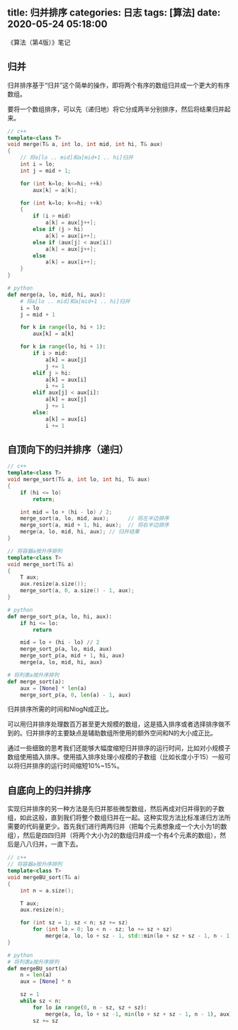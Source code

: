 title: 归并排序
categories: 日志
tags: [算法]
date: 2020-05-24 05:18:00
---
《算法（第4版）》笔记

## 归并

归并排序基于“归并”这个简单的操作，即将两个有序的数组归并成一个更大的有序数组。

要将一个数组排序，可以先（递归地）将它分成两半分别排序，然后将结果归并起来。

``` c++
// c++
template<class T>
void merge(T& a, int lo, int mid, int hi, T& aux)
{
    // 将a[lo .. mid]和a[mid+1 .. hi]归并
    int i = lo;
    int j = mid + 1;

    for (int k=lo; k<=hi; ++k)
        aux[k] = a[k];

    for (int k=lo; k<=hi; ++k)
    {
        if (i > mid)
            a[k] = aux[j++];
        else if (j > hi)
            a[k] = aux[i++];
        else if (aux[j] < aux[i])
            a[k] = aux[j++];
        else
            a[k] = aux[i++];
    }
}
```

<!--more-->

``` python
# python
def merge(a, lo, mid, hi, aux):
    # 将a[lo .. mid]和a[mid+1 .. hi]归并
    i = lo
    j = mid + 1

    for k in range(lo, hi + 1):
        aux[k] = a[k]

    for k in range(lo, hi + 1):
        if i > mid:
            a[k] = aux[j]
            j += 1
        elif j > hi:
            a[k] = aux[i]
            i += 1
        elif aux[j] < aux[i]:
            a[k] = aux[j]
            j += 1
        else:
            a[k] = aux[i]
            i += 1
```

## 自顶向下的归并排序（递归）

``` c++
// c++
template<class T>
void merge_sort(T& a, int lo, int hi, T& aux)
{
    if (hi <= lo)
        return;

    int mid = lo + (hi - lo) / 2;
    merge_sort(a, lo, mid, aux);      // 将左半边排序
    merge_sort(a, mid + 1, hi, aux);  // 将右半边排序
    merge(a, lo, mid, hi, aux); // 归并结果
}

// 将容器a按升序排列
template<class T>
void merge_sort(T& a)
{
    T aux;
    aux.resize(a.size());
    merge_sort(a, 0, a.size() - 1, aux);
}
```

``` python
# python
def merge_sort_p(a, lo, hi, aux):
    if hi <= lo:
        return

    mid = lo + (hi - lo) // 2
    merge_sort_p(a, lo, mid, aux)
    merge_sort_p(a, mid + 1, hi, aux)
    merge(a, lo, mid, hi, aux)

# 将列表a按升序排列
def merge_sort(a):
    aux = [None] * len(a)
    merge_sort_p(a, 0, len(a) - 1, aux)
```

归并排序所需的时间和NlogN成正比。

可以用归并排序处理数百万甚至更大规模的数组，这是插入排序或者选择排序做不到的。归并排序的主要缺点是辅助数组所使用的额外空间和N的大小成正比。

通过一些细致的思考我们还能够大幅度缩短归并排序的运行时间，比如对小规模子数组使用插入排序。使用插入排序处理小规模的子数组（比如长度小于15）一般可以将归并排序的运行时间缩短10%~15%。

## 自底向上的归并排序

实现归并排序的另一种方法是先归并那些微型数组，然后再成对归并得到的子数组，如此这般，直到我们将整个数组归并在一起。这种实现方法比标准递归方法所需要的代码量更少。首先我们进行两两归并（把每个元素想象成一个大小为1的数组），然后是四四归并（将两个大小为2的数组归并成一个有4个元素的数组），然后是八八归并，一直下去。

``` c++
// c++
// 将容器a按升序排列
template<class T>
void mergeBU_sort(T& a)
{
    int n = a.size();

    T aux;
    aux.resize(n);

    for (int sz = 1; sz < n; sz += sz)
        for (int lo = 0; lo < n - sz; lo += sz + sz)
            merge(a, lo, lo + sz - 1, std::min(lo + sz + sz - 1, n - 1), aux);
}
```

``` python
# python
# 将列表a按升序排列
def mergeBU_sort(a)
    n = len(a)
    aux = [None] * n

    sz = 1
    while sz < n:
        for lo in range(0, n - sz, sz + sz):
            merge(a, lo, lo + sz -1, min(lo + sz + sz - 1, n - 1), aux)
        sz += sz
```